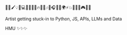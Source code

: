 🎨✨🖌️💡🌱💻🔮🚀🌟💫🔥💪🏽🎶🎉🎧🕺🏾🌍⚡💥🧠🔧👾🎮🌈💖

Artist getting stuck-in to Python, JS, APIs, LLMs and Data

HMU ✨✨✨

<!---
HastarTara/HastarTara is a ✨ special ✨ repository because its `README.md` (this file) appears on your GitHub profile.
You can click the Preview link to take a look at your changes.
--->
